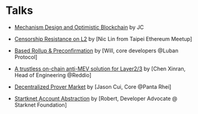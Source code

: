# Talks

- [Mechanism Design and
  Optimistic Blockchain](./docs/mas-blockchain.pdf) by JC

- [Censorship Resistance on L2](https://www.dropbox.com/scl/fi/0wsovjsia9ovvd2wch04m/Censorship-Resistance-on-L2.pdf?rlkey=ywt3yqdlrnai875b8bfp6c5t0&st=4t83xneq&dl=0) by [Nic Lin from Taipei Ethereum Meetup]

- [Based Rollup & Preconfirmation](https://docs.google.com/presentation/d/19ioq-hiciMy85SitqbWqImxXaPw6jFdDabsTQMU5_-Q/edit?usp=sharing) by [Will, core developers @Luban Protocol]

- [A trustless on-chain anti-MEV solution for Layer2/3](https://ethresear.ch/t/a-trustless-on-chain-anti-mev-solution-for-layer2-3/20260) by [Chen Xinran, Head of Engineering @Reddio]

- [Decentralized Prover Market](https://docs.google.com/presentation/d/1HKkS1hGPnmWsEgIQqhfsLiGlzwAU782gwUHXoHxTRig/edit?usp=sharing) by [Jason Cui, Core @Panta Rhei]

- [Startknet Account Abstraction](https://docs.google.com/presentation/d/16Lf-4phOOXwKvrDK_CVNDH_dGquz0vfhrq6Kp_Q6LYc/pub?start=false&loop=false&delayms=3000) by [Robert, Developer Advocate @ Starknet Foundation]
